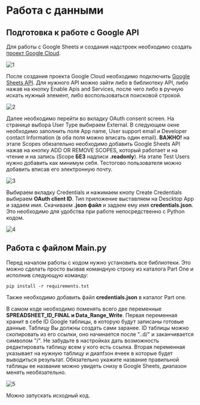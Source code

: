 # Работа с данными
## Подготовка к работе с Google API

Для работы с Google Sheets и создания надстроек необходимо создать [проект Google Cloud](https://developers.google.com/workspace/guides/create-project?hl=ru).

![1](https://github.com/JikiaZurab/Data-Analysis/assets/22364092/69257cf8-6586-4497-b173-9c60141eafb6)


После создания проекта Google Cloud необходимо подключить [Google Sheets API](https://console.cloud.google.com/apis/library/sheets.googleapis.com?authuser=2&hl=ru&project=pygsheets-397019). Для нужного API можно зайти либо в библиотеку API, либо нажав на кнопку Enable Apis and Services, после чего либо в ручную искать нужный элемент, либо воспользоваться поисковой строкой. 

![2](https://github.com/JikiaZurab/Data-Analysis/assets/22364092/730a36d2-0637-4025-80f3-2289859d570e)


Далее необходимо перейти во вкладку OAuth consent screen. На странице выбора User Type выбираем External. В следующем окне необходимо заполнить поля App name, User support email и Developer contact Information (в оба поля можно вписать один email). __ВАЖНО!__ на этапе Scopes обязательно необходимо добавить Google Sheets API нажав на кнопку ADD OR REMOVE SCOPES, который работает и на чтение и на запись (Scope __БЕЗ__ надписи __.readonly__). На этапе Test Users нужно добавить как минимум себя. Тестогово пользователя можно добавить вписав его электронную почту.

![3](https://github.com/JikiaZurab/Data-Analysis/assets/22364092/76bcfdf7-b169-44e9-841b-403a995dfdbf)


Выбираем вкладку Credentials и нажимаем кнопу Create Credentials выбираем __OAuth client ID__. Тип приложение выставляем на Descktop App и задаем имя. Скачиваем __.json файл__ и задаем ему имя __credentials.json__. Это необходимо для удобства при работе непосредственно с Python кодом.

![4](https://github.com/JikiaZurab/Data-Analysis/assets/22364092/4efcb708-d781-474d-b2a5-f3f499a383f6)


## Работа с файлом Main.py

Перед началом работы с кодом нужно установить все библиотеки. Это можно сделать просто вызвав командную строку из каталога Part One и исполнив следующую команду:

```
pip install -r requirements.txt
```

Также необходимо добавить файл __credentials.json__ в каталог Part one.

В самом коде необходимо поменять всего две переменные __SPREADSHEET_ID_FINAL и Data_Range_Write__. Первая переменная хранит в себе ID Google таблицы, в которую будут записаны готовые данные. Таблицу Вы должны создать сами заранее. ID таблицы можно скопировать из его ссылки, оно начинается после "..d/" и заканчивается символом "/". Не забудьте в настройках дать возможность редактировать таблицу всем у кого есть ссылка. Вторая переменная указывает на нужную таблицу и диапfзон ячеек в которые будет выводиться результат. Обязательно укажите название правильной таблицы ее название можно увидеть снизу в Google Sheets, диапазон менять необязательно.

![5](https://github.com/JikiaZurab/Data-Analysis/assets/22364092/b5afb207-aece-4b03-9e9c-98350d85d067)

Можно запускать исходный код.

